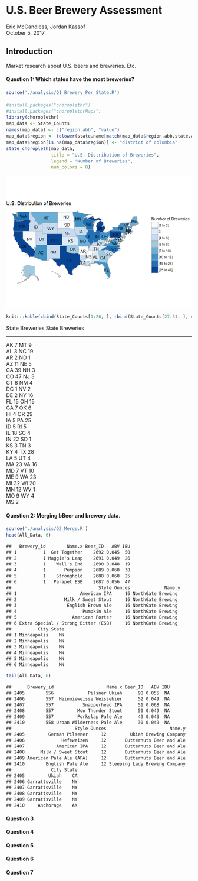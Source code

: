 # U.S. Beer Brewery Assessment
Eric McCandless, Jordan Kassof  
October 5, 2017  

## Introduction

Market research about U.S. beers and breweries. Etc.

#### Question 1: Which states have the most breweries?


```r
source('./analysis/Q1_Brewery_Per_State.R')

#install.packages("choroplethr")
#install.packages("choroplethrMaps")
library(choroplethr)
map_data <- State_Counts
names(map_data) <- c("region.abb", "value")
map_data$region <- tolower(state.name[match(map_data$region.abb,state.abb)])
map_data$region[is.na(map_data$region)] <- "district of columbia"
state_choropleth(map_data,
                 title = "U.S. Distribution of Breweries",
                 legend = "Number of Breweries",
                 num_colors = 8)
```

<img src="Beer_Brewery_Assessment_files/figure-html/brewery_by_state-1.png" style="display: block; margin: auto;" />

```r
knitr::kable(cbind(State_Counts[1:26, ], rbind(State_Counts[27:51, ], c("", ""))))
```



State    Breweries  State   Breweries 
------  ----------  ------  ----------
AK               7  MT      9         
AL               3  NC      19        
AR               2  ND      1         
AZ              11  NE      5         
CA              39  NH      3         
CO              47  NJ      3         
CT               8  NM      4         
DC               1  NV      2         
DE               2  NY      16        
FL              15  OH      15        
GA               7  OK      6         
HI               4  OR      29        
IA               5  PA      25        
ID               5  RI      5         
IL              18  SC      4         
IN              22  SD      1         
KS               3  TN      3         
KY               4  TX      28        
LA               5  UT      4         
MA              23  VA      16        
MD               7  VT      10        
ME               9  WA      23        
MI              32  WI      20        
MN              12  WV      1         
MO               9  WY      4         
MS               2                    


#### Question 2: Merging bBeer and brewery data.


```r
source('./analysis/Q2_Merge.R')
head(All_Data, 6)
```

```
##   Brewery_id        Name.x Beer_ID   ABV IBU
## 1          1  Get Together    2692 0.045  50
## 2          1 Maggie's Leap    2691 0.049  26
## 3          1    Wall's End    2690 0.048  19
## 4          1       Pumpion    2689 0.060  38
## 5          1    Stronghold    2688 0.060  25
## 6          1   Parapet ESB    2687 0.056  47
##                                 Style Ounces             Name.y
## 1                        American IPA     16 NorthGate Brewing 
## 2                  Milk / Sweet Stout     16 NorthGate Brewing 
## 3                   English Brown Ale     16 NorthGate Brewing 
## 4                         Pumpkin Ale     16 NorthGate Brewing 
## 5                     American Porter     16 NorthGate Brewing 
## 6 Extra Special / Strong Bitter (ESB)     16 NorthGate Brewing 
##          City State
## 1 Minneapolis    MN
## 2 Minneapolis    MN
## 3 Minneapolis    MN
## 4 Minneapolis    MN
## 5 Minneapolis    MN
## 6 Minneapolis    MN
```

```r
tail(All_Data, 6)
```

```
##      Brewery_id                    Name.x Beer_ID   ABV IBU
## 2405        556             Pilsner Ukiah      98 0.055  NA
## 2406        557  Heinnieweisse Weissebier      52 0.049  NA
## 2407        557           Snapperhead IPA      51 0.068  NA
## 2408        557         Moo Thunder Stout      50 0.049  NA
## 2409        557         Porkslap Pale Ale      49 0.043  NA
## 2410        558 Urban Wilderness Pale Ale      30 0.049  NA
##                        Style Ounces                        Name.y
## 2405         German Pilsener     12         Ukiah Brewing Company
## 2406              Hefeweizen     12       Butternuts Beer and Ale
## 2407            American IPA     12       Butternuts Beer and Ale
## 2408      Milk / Sweet Stout     12       Butternuts Beer and Ale
## 2409 American Pale Ale (APA)     12       Butternuts Beer and Ale
## 2410        English Pale Ale     12 Sleeping Lady Brewing Company
##               City State
## 2405         Ukiah    CA
## 2406 Garrattsville    NY
## 2407 Garrattsville    NY
## 2408 Garrattsville    NY
## 2409 Garrattsville    NY
## 2410     Anchorage    AK
```


#### Question 3

#### Question 4

#### Question 5

#### Question 6

#### Question 7

